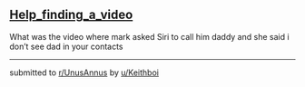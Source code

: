 ## [Help_finding_a_video](https://www.reddit.com/r/UnusAnnus/comments/jrszb8/help_finding_a_video/)
What was the video where mark asked Siri to call him daddy and she said i don’t see dad in your contacts

---

submitted to [r/UnusAnnus](https://www.reddit.com/r/UnusAnnus) by [u/Keithboi](https://www.reddit.com/user/Keithboi)
